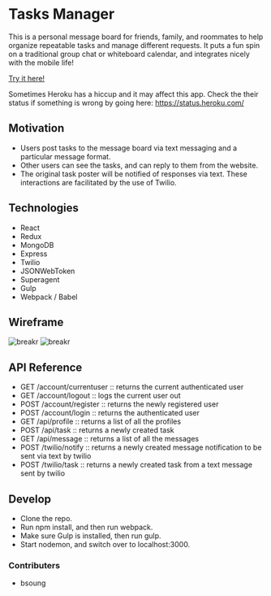 # Tasks Manager

This is a personal message board for friends, family, and roommates to help organize repeatable tasks and manage different requests. It puts a fun spin on a traditional group chat or whiteboard calendar, and integrates nicely with the mobile life!

[Try it here!](https://tasks-manager-bs.herokuapp.com)

Sometimes Heroku has a hiccup and it may affect this app. Check the their status if something is wrong by going here: https://status.heroku.com/


## Motivation

* Users post tasks to the message board via text messaging and a particular message format. 
* Other users can see the tasks, and can reply to them from the website.
* The original task poster will be notified of responses via text. These interactions are facilitated by the use of Twilio. 

## Technologies

* React
* Redux
* MongoDB
* Express
* Twilio
* JSONWebToken
* Superagent
* Gulp
* Webpack / Babel

## Wireframe

![breakr](http://i.imgur.com/srUi9GW.png "Breakr interface")
![breakr](http://i.imgur.com/nE9M3Si.png "Breakr interface")

## API Reference

* GET /account/currentuser    :: returns the current authenticated user
* GET /account/logout    :: logs the current user out
* POST /account/register    :: returns the newly registered user
* POST /account/login    :: returns the authenticated user
* GET /api/profile   :: returns a list of all the profiles
* POST /api/task   :: returns a newly created task
* GET /api/message  :: returns a list of all the messages
* POST /twilio/notify   :: returns a newly created message notification to be sent via text by twilio
* POST /twilio/task   :: returns a newly created task from a text message sent by twilio


## Develop

* Clone the repo.
* Run npm install, and then run webpack.
* Make sure Gulp is installed, then run gulp.
* Start nodemon, and switch over to localhost:3000.

### Contributers
* bsoung


